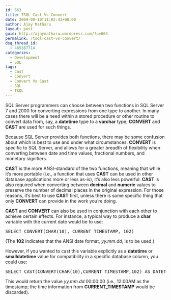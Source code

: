 ```yaml
---
id: 663
title: TSQL Cast Vs Convert
date: 2009-09-10T11:02:43+00:00
author: Ajay Matharu
layout: post
guid: http://ajaymatharu.wordpress.com/?p=663
permalink: /tsql-cast-vs-convert/
dsq_thread_id:
  - 465387714
categories:
  - Development
  - SQL
tags:
  - Cast
  - Convert
  - Convert Vs Cast
  - SQL
  - TSQL
---
```

<span class="a3">SQL Server programmers can choose between two functions in SQL Server 7 and 2000 for converting expressions from one type to another. In many cases there will be a need within a stored procedure or other routine to convert data from, say, a <strong>datetime</strong> type to a <strong>varchar</strong> type; <strong>CONVERT</strong> and <strong>CAST</strong> are used for such things.</p> 

<p>
  Because SQL Server provides both functions, there may be some confusion about which is best to use and under what circumstances. <strong>CONVERT</strong> is specific to SQL Server, and allows for a greater breadth of flexibility when converting between date and time values, fractional numbers, and monetary signifiers.
</p>

<p>
  <strong>CAST</strong> is the more ANSI-standard of the two functions, meaning that while it&#8217;s more portable (i.e., a function that uses <strong>CAST</strong> can be used in other database applications more or less as-is), it&#8217;s also less powerful. <strong>CAST</strong> is also required when converting between <strong>decimal</strong> and <strong>numeric</strong> values to preserve the number of decimal places in the original expression. For those reasons, it&#8217;s best to use <strong>CAST</strong> first, unless there is some specific thing that only <strong>CONVERT</strong> can provide in the work you&#8217;re doing.
</p>

<p>
  <strong>CAST</strong> and <strong>CONVERT</strong> can also be used in conjunction with each other to achieve certain effects. For instance, a typical way to produce a <strong>char</strong> variable with the current date would be to use:
</p>

<pre>SELECT CONVERT(CHAR(10), CURRENT_TIMESTAMP, 102)</pre>

<p>
  (The <strong>102</strong> indicates that the ANSI date format, <em>yy.mm.dd</em>, is to be used.)
</p>

<p>
  However, if you wanted to cast this variable explicitly as a <strong>datetime</strong> or <strong>smalldatetime</strong> value for compatibility in a specific database column, you could use:
</p>

<pre>SELECT CAST(CONVERT(CHAR(10),CURRENT_TIMESTAMP,102) AS DATETIME</pre>

<p>
  This would return the value <em>yy.mm.dd</em> 00:00:00 (i.e., 12:00AM as the timestamp; the time information from <strong>CURRENT_TIMESTAMP</strong> would be discarded).
</p>

<p>
  </span>
</p>